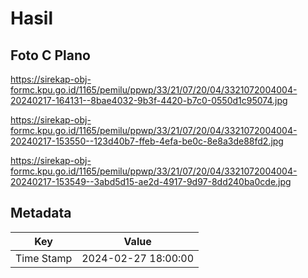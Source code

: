 # Hasil

## Foto C Plano

https://sirekap-obj-formc.kpu.go.id/1165/pemilu/ppwp/33/21/07/20/04/3321072004004-20240217-164131--8bae4032-9b3f-4420-b7c0-0550d1c95074.jpg

https://sirekap-obj-formc.kpu.go.id/1165/pemilu/ppwp/33/21/07/20/04/3321072004004-20240217-153550--123d40b7-ffeb-4efa-be0c-8e8a3de88fd2.jpg

https://sirekap-obj-formc.kpu.go.id/1165/pemilu/ppwp/33/21/07/20/04/3321072004004-20240217-153549--3abd5d15-ae2d-4917-9d97-8dd240ba0cde.jpg


## Metadata

| Key        | Value               |
| ---------- | ------------------- |
| Time Stamp | 2024-02-27 18:00:00 |



